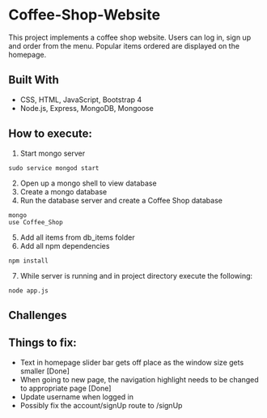 # Coffee-Shop-Website
This project implements a coffee shop website. Users can log in, sign up and order from the menu. Popular items ordered are displayed on the homepage.

## Built With
* CSS, HTML, JavaScript, Bootstrap 4
* Node.js, Express, MongoDB, Mongoose

## How to execute:
1. Start mongo server
```
sudo service mongod start
```
2. Open up a mongo shell to view database
3. Create a mongo database
4. Run the database server and create a Coffee Shop database
```
mongo
use Coffee_Shop
```
5. Add all items from db_items folder
6. Add all npm dependencies
```
npm install
```
7. While server is running and in project directory execute the following:
```
node app.js
```

## Challenges

## Things to fix:
- Text in homepage slider bar gets off place as the window size gets smaller [Done] 
- When going to new page, the navigation highlight needs to be changed to appropriate page [Done]
- Update username when logged in 
- Possibly fix the account/signUp route to /signUp
